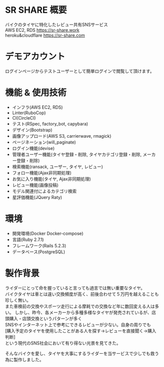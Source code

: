# SR SHARE 概要

バイクのタイヤに特化したレビュー共有SNSサービス<br>
AWS EC2, RDS      https://sr-share.work<br>
heroku&cloudflare https://sr-share.com

# デモアカウント

ログインページからテストユーザーとして簡単ログインで閲覧して頂けます。

# 機能 & 使用技術

* インフラ(AWS EC2, RDS)
* Linter(RuboCop)
* CI(CircleCI)
* テスト(RSpec, factory_bot, capybara)
* デザイン(Bootstrap)
* 画像アップロード(AWS S3, carrierwave, rmagick)
* ページネーション(will_paginate)
* ログイン機能(devise)
* 管理者ユーザー機能(タイヤ登録・削除, タイヤカテゴリ登録・削除, メーカー登録・削除)
* 検索機能(ransack, ユーザー, タイヤ, レビュー)
* フォロー機能(Ajax非同期処理)
* お気に入り機能(タイヤ, Ajax非同期処理)
* レビュー機能(画像投稿)
* モデル関連付によるカテゴリ検索
* 星評価機能(JQuery Raty)

# 環境

* 開発環境(Docker Docker-compose)
* 言語(Ruby 2.7.1)
* フレームワーク(Rails 5.2.3)
* データベース(PostgreSQL)

# 製作背景

ライダーにとって命を握っていると言っても過言では無い重要なタイヤ。<br>
バイクタイヤは車とは違い交換頻度が高く、前後合わせて５万円を越えることも珍しく無い。<br>
また車検前の交換やスポーツ走行による摩耗での交換など年に数回変える人は多い。
しかし、昨今、各メーカーから多種多様なタイヤが発売されているが、店頭購入・店頭交換というパターンが多く<br>
SNSやインターネット上で参考にできるレビューが少ない。自身の周りでも<br>
[購入予定のタイヤを使用したことがある人を探す→レビューを直接聞く→購入判断]<br>
という現代のSNS社会において有り得ない光景を見てきた。<br>

そんなバイクを愛し、タイヤを大事にするライダーを当サービスで少しでも救う為に製作しました。
